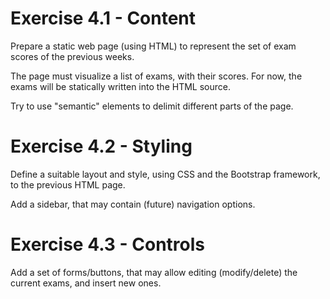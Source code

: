 # Exercise 4.1 - Content

Prepare a static web page (using HTML) to represent the set of exam scores of the previous weeks.

The page must visualize a list of exams, with their scores. For now, the exams will be statically written into the HTML source.

Try to use "semantic" elements to delimit different parts of the page.

# Exercise 4.2 - Styling

Define a suitable layout and style, using CSS and the Bootstrap framework, to the previous HTML page.

Add a sidebar, that may contain (future) navigation options.

# Exercise 4.3 - Controls

Add a set of forms/buttons, that may allow editing (modify/delete) the current exams, and insert new ones.